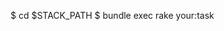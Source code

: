 <!-- layout:code post: 1993-09-26-running-rake-tasks_manually -->


$ cd $STACK&#95;PATH
$ bundle exec rake your:task
